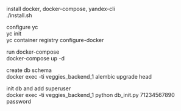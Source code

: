 install docker, docker-compose, yandex-cli  
    ./install.sh  
  
configure yc  
    yc init  
    yc container registry configure-docker  
  
run docker-compose  
    docker-compose up -d  
  
create db schema  
    docker exec -ti veggies_backend_1 alembic upgrade head  
  
init db and add superuser  
    docker exec -ti veggies_backend_1 python db_init.py 71234567890 password  
